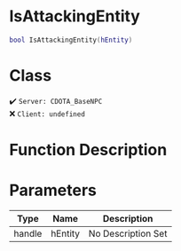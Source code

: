 # IsAttackingEntity
```lua
bool IsAttackingEntity(hEntity)
```
# Class
✔️ `Server: CDOTA_BaseNPC`  
❌ `Client: undefined`  

# Function Description

# Parameters
Type|Name|Description
--|--|--
handle|hEntity|No Description Set
